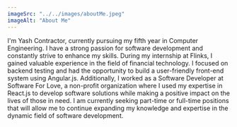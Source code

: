 ```yaml
---
imageSrc: "../../images/aboutMe.jpeg"
imageAlt: "About Me"
---
```


I'm Yash Contractor, currently pursuing my fifth year in Computer Engineering. I have a strong passion for software development and constantly strive to enhance my skills. During my internship at Flinks, I gained valuable experience in the field of financial technology. I focused on backend testing and had the opportunity to build a user-friendly front-end system using Angular.js. Additionally, I worked as a Software Developer at Software For Love, a non-profit organization where I used my expertise in React.js to develop software solutions while making a positive impact on the lives of those in need. I am currently seeking part-time or full-time positions that will allow me to continue expanding my knowledge and expertise in the dynamic field of software development.